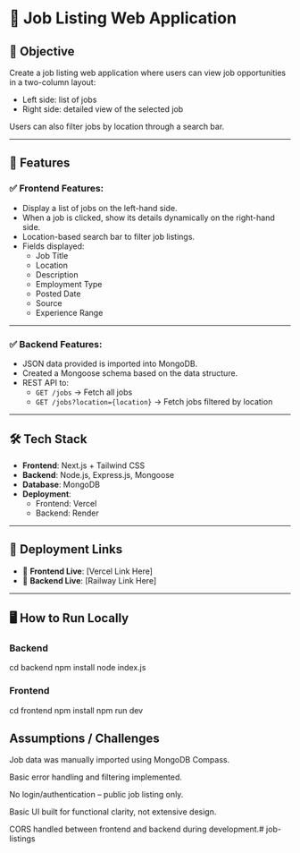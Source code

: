 # 📘 Job Listing Web Application

## 🎯 Objective
Create a job listing web application where users can view job opportunities in a two-column layout:
- Left side: list of jobs
- Right side: detailed view of the selected job

Users can also filter jobs by location through a search bar.

---

## 🧩 Features

### ✅ Frontend Features:
- Display a list of jobs on the left-hand side.
- When a job is clicked, show its details dynamically on the right-hand side.
- Location-based search bar to filter job listings.
- Fields displayed:
  - Job Title
  - Location
  - Description
  - Employment Type
  - Posted Date
  - Source
  - Experience Range

---

### ✅ Backend Features:
- JSON data provided is imported into MongoDB.
- Created a Mongoose schema based on the data structure.
- REST API to:
  - `GET /jobs` → Fetch all jobs
  - `GET /jobs?location={location}` → Fetch jobs filtered by location

---

## 🛠 Tech Stack

- **Frontend**: Next.js + Tailwind CSS
- **Backend**: Node.js, Express.js, Mongoose
- **Database**: MongoDB
- **Deployment**:
  - Frontend: Vercel
  - Backend: Render

---

## 🚀 Deployment Links

- 🔗 **Frontend Live**: [Vercel Link Here]
- 🔗 **Backend Live**: [Railway Link Here]

---

## 🖥️ How to Run Locally

### Backend
cd backend
npm install
node index.js

### Frontend
cd frontend
npm install
npm run dev

## Assumptions / Challenges 

Job data was manually imported using MongoDB Compass.

Basic error handling and filtering implemented.

No login/authentication – public job listing only.

Basic UI built for functional clarity, not extensive design.

CORS handled between frontend and backend during development.#   j o b - l i s t i n g s 
 
 